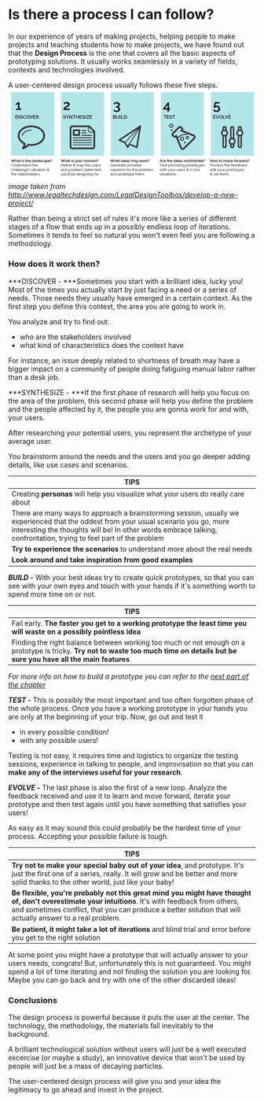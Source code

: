 # Is there a process I can follow?

In our experience of years of making projects, helping people to make projects and teaching students how to make projects, we have found out that the **Design Process** is the one that covers all the basic aspects of prototyping solutions. It usually works seamlessly in a variety of fields, contexts and technologies involved.

A user-centered design process usually follows these five steps.
![](Design-Process-and-types-by-margaret-hagan-07.png)
*image taken from http://www.legaltechdesign.com/LegalDesignToolbox/develop-a-new-project/*

Rather than being a strict set of rules it's more like a series of different stages of a flow that ends up in a possibly endless loop of iterations. Sometimes it tends to feel so natural you won't even feel you are following a methodology.


### How does it work then?
***DISCOVER - ***Sometimes you start with a brilliant idea, lucky you! Most of the times you actually start by just facing a need or a series of needs. Those needs they usually have emerged in a certain context. As the first step you define this context, the area you are going to work in.

You analyze and try to find out:
* who are the stakeholders involved
* what kind of characteristics does the context have

For instance, an issue deeply related to shortness of breath may have a bigger impact on a community of people doing fatiguing manual labor rather than a desk job. 

***SYNTHESIZE - ***If the first phase of research will help you focus on the area of the problem, this second phase will help you define the problem and the people affected by it, the people you are gonna work for and with, your users.

After researching your potential users, you represent the archetype of your average user.

You brainstorm around the needs and the users and you go deeper adding details, like use cases and scenarios.

|TIPS|
|-|
|Creating **personas** will help you visualize what your users do really care about|
|There are many ways to approach a brainstorming session, usually we experienced that the oddest from your usual scenario you go, more interesting the thoughts will be! In other words embrace talking, confrontation, trying to feel part of the problem|
|**Try to experience the scenarios** to understand more about the real needs|
|**Look around and take inspiration from good examples**|

***BUILD -*** With your best ideas try to create quick prototypes, so that you can see with your own eyes and touch with your hands if it's something worth to spend more time on or not.

|TIPS|
|-|
|Fail early. **The faster you get to a working prototype the least time you will waste on a possibly pointless idea**|
|Finding the right balance between working too much or not enough on a prototype is tricky. **Try not to waste too much time on details but be sure you have all the main features**|

*For more info on how to build a prototype you can refer to the  [next part of the chapter](what_kind_of_technologies_can_i_use.md)*

***TEST -*** This is possibly the most important and too often forgotten phase of the whole process. Once you have a working prototype in your hands you are only at the beginning of your trip. Now, go out and test it
* in every possible condition!
* with any possible users!

Testing is not easy, it requires time and logistics to organize the testing sessions, experience in talking to people, and improvisation so that you can **make any of the interviews useful for your research**.

***EVOLVE -*** The last phase is also the first of a new loop. Analyze the feedback received and use it to learn and move forward, iterate your prototype and then test again until you have something that satisfies your users!

As easy as it may sound this could probably be the hardest time of your process. Accepting your possible failure is tough.

|TIPS|
|-|
|**Try not to make your special baby out of your idea**, and prototype. It's just the first one of a series, really. It will grow and be better and more solid thanks to the other world, just like your baby!|
|**Be flexible, you're probably not this great mind you might have thought of, don't overestimate your intuitions**. It's with feedback from others, and sometimes conflict, that you can produce a better solution that will actually answer to a real problem.|
|**Be patient, it might take a lot of iterations** and blind trial and error before you get to the right solution|


At some point you might have a prototype that will actually answer to your users needs, congrats!
But, unfortunately this is not guaranteed. You might spend a lot of time iterating and not finding the solution you are looking for. Maybe you can go back and try with one of the other discarded ideas!


### Conclusions

The design process is powerful because it puts the user at the center. The technology, the methodology, the materials fall inevitably to the background.

A brilliant technological solution without users will just be a well executed excercise (or maybe a study), an innovative device that won't be used by people will just be a mass of decaying particles.

The user-centered design process will give you and your idea the legitimacy to go ahead and invest in the project.